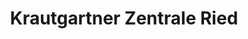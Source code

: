 ---
title: "Krautgartner Zentrale Ried"
url: /ried-im-innkreis/krautgartner-zentrale-ried/
shop: Reisebüro
---